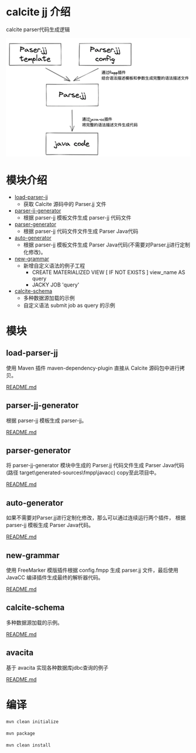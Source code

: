# calcite jj 介绍

calcite parser代码生成逻辑

![code-generate-process](doc/calcite-parser-code-generate-process.png)

# 模块介绍
* [load-parser-jj](./load-parser-jj/)
    * 获取 Calcite 源码中的 Parser.jj 文件
* [parser-jj-generator](./parser-jj-generator/)
    * 根据 parser-jj 模板文件生成 parser-jj 代码文件
* [parser-generator](./parser-generator/)
    * 根据 parser-jj 代码文件文件生成  Parser Java代码
* [auto-generator](./auto-generator/)
    * 根据 parser-jj 模板文件生成 Parser Java代码(不需要对Parser.jj进行定制化修改)。
* [new-grammar](./new-grammar/)
    * 新增自定义语法的例子工程
        * CREATE MATERIALIZED VIEW [ IF NOT EXISTS ] view_name AS query
        * JACKY JOB 'query'
* [calcite-schema](./calcite-schema/)
  * 多种数据源加载的示例
  * 自定义语法 submit job as query 的示例

# 模块

## load-parser-jj 
使用 Maven 插件 maven-dependency-plugin 直接从 Calcite 源码包中进行拷贝。

[README.md](./load-parser-jj/README.md)


## parser-jj-generator
根据 parser-jj 模板生成 parser-jj。

[README.md](./parser-jj-generator/README.md)


## parser-generator
将 parser-jj-generator 模块中生成的 Parser.jj 代码文件生成 Parser Java代码 (路径 target\generated-sources\fmpp\javacc)
copy至此项目中。

[README.md](./parser-generator/README.md)


## auto-generator
如果不需要对Parser.jj进行定制化修改，那么可以通过连续运行两个插件， 根据 parser-jj 模板生成 Parser Java代码。

[README.md](./auto-generator/README.md)


## new-grammar
使用 FreeMarker 模版插件根据 config.fmpp 生成 parser.jj 文件，最后使用 JavaCC 编译插件生成最终的解析器代码。

[README.md](./new-grammar/README.md)


## calcite-schema
多种数据源加载的示例。

[README.md](./calcite-schema/README.md)


## avacita
基于 avacita 实现各种数据库jdbc查询的例子

[README.md](./avacita/README.md)


# 编译
```
mvn clean initialize

mvn package

mvn clean install
```